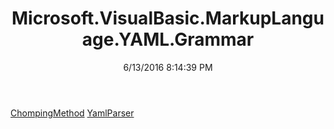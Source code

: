 ﻿---
title: Microsoft.VisualBasic.MarkupLanguage.YAML.Grammar
date: 6/13/2016 8:14:39 PM
---

[ChompingMethod](T-Microsoft.VisualBasic.MarkupLanguage.YAML.Grammar.ChompingMethod.html)
[YamlParser](T-Microsoft.VisualBasic.MarkupLanguage.YAML.Grammar.YamlParser.html)
